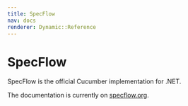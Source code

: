 ```yaml
---
title: SpecFlow
nav: docs
renderer: Dynamic::Reference
---
```


# SpecFlow

SpecFlow is the official Cucumber implementation for .NET.

The documentation is currently on [specflow.org](http://specflow.org).
